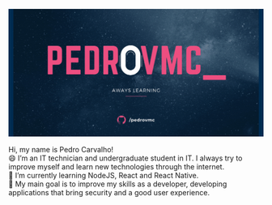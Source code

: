 ![](Pedrovmc_.gif)

Hi, my name is Pedro Carvalho! <br>
😄 I’m an IT technician and undergraduate student in IT. I always try to improve myself and learn new technologies through the internet. <br>
🔭 I’m currently learning NodeJS, React and React Native. <br>
🎯 My main goal is to improve my skills as a developer, developing applications that bring security and a good user experience. <br>
